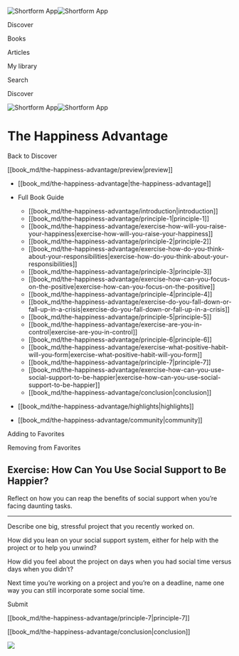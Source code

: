 ![Shortform App](/img/logo.36a2399e.svg)![Shortform App](/img/logo-dark.70c1b072.svg)

Discover

Books

Articles

My library

Search

Discover

![Shortform App](/img/logo.36a2399e.svg)![Shortform App](/img/logo-dark.70c1b072.svg)

# The Happiness Advantage

Back to Discover

[[book_md/the-happiness-advantage/preview|preview]]

  * [[book_md/the-happiness-advantage|the-happiness-advantage]]
  * Full Book Guide

    * [[book_md/the-happiness-advantage/introduction|introduction]]
    * [[book_md/the-happiness-advantage/principle-1|principle-1]]
    * [[book_md/the-happiness-advantage/exercise-how-will-you-raise-your-happiness|exercise-how-will-you-raise-your-happiness]]
    * [[book_md/the-happiness-advantage/principle-2|principle-2]]
    * [[book_md/the-happiness-advantage/exercise-how-do-you-think-about-your-responsibilities|exercise-how-do-you-think-about-your-responsibilities]]
    * [[book_md/the-happiness-advantage/principle-3|principle-3]]
    * [[book_md/the-happiness-advantage/exercise-how-can-you-focus-on-the-positive|exercise-how-can-you-focus-on-the-positive]]
    * [[book_md/the-happiness-advantage/principle-4|principle-4]]
    * [[book_md/the-happiness-advantage/exercise-do-you-fall-down-or-fall-up-in-a-crisis|exercise-do-you-fall-down-or-fall-up-in-a-crisis]]
    * [[book_md/the-happiness-advantage/principle-5|principle-5]]
    * [[book_md/the-happiness-advantage/exercise-are-you-in-control|exercise-are-you-in-control]]
    * [[book_md/the-happiness-advantage/principle-6|principle-6]]
    * [[book_md/the-happiness-advantage/exercise-what-positive-habit-will-you-form|exercise-what-positive-habit-will-you-form]]
    * [[book_md/the-happiness-advantage/principle-7|principle-7]]
    * [[book_md/the-happiness-advantage/exercise-how-can-you-use-social-support-to-be-happier|exercise-how-can-you-use-social-support-to-be-happier]]
    * [[book_md/the-happiness-advantage/conclusion|conclusion]]
  * [[book_md/the-happiness-advantage/highlights|highlights]]
  * [[book_md/the-happiness-advantage/community|community]]



Adding to Favorites 

Removing from Favorites 

## Exercise: How Can You Use Social Support to Be Happier?

Reflect on how you can reap the benefits of social support when you’re facing daunting tasks.

* * *

Describe one big, stressful project that you recently worked on.

How did you lean on your social support system, either for help with the project or to help you unwind?

How did you feel about the project on days when you had social time versus days when you didn’t?

Next time you’re working on a project and you’re on a deadline, name one way you can still incorporate some social time.

Submit 

[[book_md/the-happiness-advantage/principle-7|principle-7]]

[[book_md/the-happiness-advantage/conclusion|conclusion]]

![](https://bat.bing.com/action/0?ti=56018282&Ver=2&mid=73b60db0-541e-4636-8c9d-df5a5552892c&sid=1711133063fa11eebdec89a8b8ae3bbc&vid=171147a063fa11eea7440fcfeb230d96&vids=0&msclkid=N&pi=0&lg=en-US&sw=800&sh=600&sc=24&nwd=1&tl=Shortform%20%7C%20Book&p=https%3A%2F%2Fwww.shortform.com%2Fapp%2Fbook%2Fthe-happiness-advantage%2Fexercise-how-can-you-use-social-support-to-be-happier&r=&lt=373&evt=pageLoad&sv=1&rn=907853)
